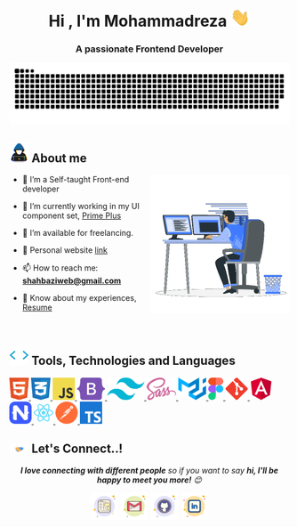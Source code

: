 <h1 align="center"><b>Hi , I'm Mohammadreza </b><img src="https://github.com/itismohammadreza/itismohammadreza/blob/main/files/hi.gif" alt="hi" width="35"></h1>

<h3 align="center">A passionate Frontend Developer</h3>

<div align="center">
	<a href="https://github.com/itismohammadreza/itismohammadreza">
 		<img src="https://github.com/itismohammadreza/itismohammadreza/blob/main/files/grid-snake.svg" alt="snake" />
	</a>
</div>

## <img src="https://github.com/itismohammadreza/itismohammadreza/blob/main/files/about.gif" width="35px"> **About me**

<img align="right" src="https://github.com/itismohammadreza/itismohammadreza/blob/main/files/coding.gif" alt="coding" width=250px>

- 🌱 I’m a Self-taught Front-end developer

- 🔭 I’m currently working in my UI component
  set, <a href="https://github.com/itismohammadreza/prime-plus" target="blank">Prime Plus</a>

- 🤝 I’m available for freelancing.

- 📝 Personal website [link](https://itismohammadreza.github.io)

- 📫 How to reach me: **shahbaziweb@gmail.com**

- 📄 Know about my experiences, <a href="https://raw.githubusercontent.com/itismohammadreza/itismohammadreza/main/files/Mohammadreza-Shahbazi.pdf" target="blank">Resume</a>

<br/>

## <img src="https://github.com/itismohammadreza/itismohammadreza/blob/main/files/code.gif" width="35px"> **Tools, Technologies and Languages**

<a href="https://developer.mozilla.org/en-US/docs/Web/HTML" target="_blank">
	<img height="40" src="https://github.com/itismohammadreza/itismohammadreza/blob/main/files/html.svg" alt="html">
</a>
<a href="https://developer.mozilla.org/en-US/docs/Web/CSS" target="_blank">
	<img height="40" src="https://github.com/itismohammadreza/itismohammadreza/blob/main/files/css.svg" alt="css">
</a>
<a href="https://developer.mozilla.org/en-US/docs/Web/JavaScript" target="_blank">
	<img height="40" src="https://github.com/itismohammadreza/itismohammadreza/blob/main/files/javascript.svg" alt="javascript">
</a>
<a href="https://getbootstrap.com" target="_blank">
	<img height="40" src="https://github.com/itismohammadreza/itismohammadreza/blob/main/files/bootstrap.svg" alt="bootstrap">
</a>
<a href="https://tailwindcss.com" target="_blank">
	<img height="40" src="https://github.com/itismohammadreza/itismohammadreza/blob/main/files/tailwind.svg" alt="tailwind">
</a>
<a href="https://sass-lang.com" target="_blank">
	<img height="40" src="https://github.com/itismohammadreza/itismohammadreza/blob/main/files/sass.svg" alt="sass">
</a>
<a href="https://mui.com" target="_blank">
	<img height="40" src="https://github.com/itismohammadreza/itismohammadreza/blob/main/files/materialui.svg" alt="material ui">
</a>
<a href="https://figma.com" target="_blank">
	<img height="40" src="https://github.com/itismohammadreza/itismohammadreza/blob/main/files/figma.svg" alt="figma">
</a>
<a href="https://git-scm.com/" target="_blank">
	<img src="https://github.com/itismohammadreza/itismohammadreza/blob/main/files/git.svg" width="40" height="40" alt="git">
</a>
<a href="https://angular.io" target="_blank">
	<img height="40" src="https://github.com/itismohammadreza/itismohammadreza/blob/main/files/angular.svg" alt="angular">
</a>
<a href="https://nativescript.org" target="_blank">
	<img height="40" src="https://github.com/itismohammadreza/itismohammadreza/blob/main/files/nativescript.svg" alt="nativescript">
</a>
<a href="https://reactjs.org" target="_blank">
	<img height="40" src="https://github.com/itismohammadreza/itismohammadreza/blob/main/files/react.svg" alt="react">
</a>
<a href="https://postman.com" target="_blank">
	<img height="40" src="https://github.com/itismohammadreza/itismohammadreza/blob/main/files/postman.svg" alt="postman">
</a>
<a href="https://typescriptlang.org" target="_blank">
	<img height="40" src="https://github.com/itismohammadreza/itismohammadreza/blob/main/files/typescript.svg" alt="typescript">
</a>
<!-- <a href="https://nextjs.org" target="_blank">
	<img height="40" src="https://github.com/itismohammadreza/itismohammadreza/blob/main/files/nextjs.svg" alt="next js">
</a> -->
<!-- <a href="https://react-redux.js.org" target="_blank">
	<img height="40" src="https://github.com/itismohammadreza/itismohammadreza/blob/main/files/redux.svg" alt="redux">
</a> -->

## <img src="https://github.com/itismohammadreza/itismohammadreza/blob/main/files/handshake.gif" width="35px"> **Let's Connect..!**

<p align="center">
	<em><b>I love connecting with different people</b> so if you want to say <b>hi, I'll be happy to meet you more!</b> 😊</em>
</p>

<p align="center">
	<a href="https://itismohammadreza.github.io"><img src="https://github.com/itismohammadreza/itismohammadreza/blob/main/files/website.png" alt="Website"/></a>
	<a href="mailto:shahbaziweb@gmail.com"><img src="https://github.com/itismohammadreza/itismohammadreza/blob/main/files/gmail.png" alt="Gmail"/></a>
	<a href="https://github.com/itismohammadreza"><img src="https://github.com/itismohammadreza/itismohammadreza/blob/main/files/github.png" alt="GitHub"/></a>
	<a href="https://linkedin.com/in/mohammadrezashahbazi"><img src="https://github.com/itismohammadreza/itismohammadreza/blob/main/files/linkedin.png" alt="LinkedIn"/></a>
</p>
